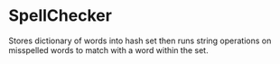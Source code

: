 # SpellChecker
Stores dictionary of words into hash set then runs string operations on misspelled words to match with a word within the set.
